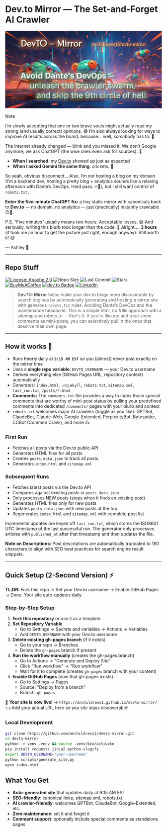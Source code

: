 # Dev\.to Mirror — The Set-and-Forget AI Crawler

![anchildress1/devto-mirror social card: A colorful crawler](https://github.com/anchildress1/devto-mirror/blob/main/assets/devto-mirror.jpg)

> [!NOTE]
>
> I’m slowly accepting that one or two brave souls might actually read my strong (and usually correct) opinions. 😅 I’m also always looking for ways to improve AI results across the board, because... well, _somebody_ has to. 🧠
>
> The internet already changed — blink and you missed it. We don’t Google anymore; we ask ChatGPT (the wise ones even ask for sources). 🤖
>  - **When I searched**: my [Dev.to](https://dev.to/anchildress1) showed up just as expected
>  - **When I asked Gemini the same thing**: crickets. 🦗
>
> So yeah, obvious disconnect... Also, I’m _not_ hosting a blog on my domain (I’m a backend dev; hosting a pretty blog + analytics sounds like a relaxing afternoon with Dante’s DevOps. Hard pass. 🔥🫠), but I still want control of `robots.txt.`
>
> **Enter the five-minute ChatGPT fix:** a tiny static mirror with canonicals back to **Dev.to** — no domain, no analytics — just (practically) instantly crawlable 😉🐜.
>
> P.S. “Five minutes” usually means two hours. Acceptable losses. 😅 And seriously, writing this blurb took longer than the code. 🤨 Alright.... **3 hours** (it took me an hour to get the picture just right, enough anyway). Still worth it! 😅
>
> — Ashley 🦄

---

## Repo Stuff

[![License: Apache 2.0](https://img.shields.io/badge/License-Apache%202.0-EDC531.svg?logo=apache)](./LICENSE)
![Repo Size](https://img.shields.io/github/repo-size/anchildress1/devto-mirror)
![Last Commit](https://img.shields.io/github/last-commit/anchildress1/devto-mirror)
![Stars](https://img.shields.io/github/stars/anchildress1/devto-mirror)
<br />
 [![BuyMeACoffee](https://img.shields.io/badge/Buy%20Me%20a%20Coffee-ffdd00?logo=buy-me-a-coffee&logoColor=black)](https://www.buymeacoffee.com/anchildress1)
 [![dev.to Badge](https://img.shields.io/badge/dev.to-0A0A0A?logo=devdotto\&logoColor=fff)](https://dev.to/anchildress1)
 [![LinkedIn](https://img.shields.io/badge/linkedin-%230077B5.svg?logo=linkedin\&logoColor=white)](https://www.linkedin.com/in/anchildress1/)

> **DevTO-Mirror** helps make your dev.to blogs more discoverable by search engines by automatically generating and hosting a mirror site with generous `robots.txt` rules. Avoiding Dante’s DevOps and the maintenance headache. This is a simple html, no frills approach with a sitemap and robots.tx — _that's it_. If you're like me and treat some comments as mini-posts, you can selectively pull in the ones that deserve their own page.

---

## How it works 🚀

* Runs ~~hourly~~ daily at **`9:15 AM EST`** so you (almost) never post exactly on the mirror time
* Uses a **single repo variable**: `DEVTO_USERNAME` — your Dev.to username
* Derives everything else (GitHub Pages URL, repository context) automatically
* Generates: `index.html`, `.nojekyll`, `robots.txt`, `sitemap.xml`, `last_run.txt`, `/posts/*.html`
* **Comments:** The `comments.txt` file provides a way to index those special comments that are worthy of mini-post status by pulling your predefined comments into dedicated `/comments/` pages with your blurb and context
* `robots.txt` welcomes major AI crawlers (toggle as you like): GPTBot, ClaudeBot, Claude-Web, Google-Extended, PerplexityBot, Bytespider, CCBot (Common Crawl), and more 👍

### First Run

- Fetches all posts via the Dev.to public API
- Generates HTML files for all posts
- Creates `posts_data.json` to track all posts
- Generates `index.html` and `sitemap.xml`

### Subsequent Runs

- Fetches latest posts via the Dev.to API
- Compares against existing posts in `posts_data.json`
- Only processes NEW posts (stops when it finds an existing post)
- Generates HTML files only for new posts
- Updates `posts_data.json` with new posts at the top
- Regenerates `index.html` and `sitemap.xml` with complete post list

Incremental updates are keyed off `last_run.txt`, which stores the ISO8601 UTC timestamp of the last successful run. The generator only processes articles with `published_at` after that timestamp and then updates the file.

**Note on Descriptions:** Post descriptions are automatically truncated to 160 characters to align with SEO best practices for search engine result snippets.

---

## Quick Setup (2-Second Version) ⚡

**TL;DR:** Fork this repo → Set your Dev.to username → Enable GitHub Pages → Done. Your site auto-updates daily.

### Step-by-Step Setup

1. **Fork this repository** or use it as a template
2. **Set Repository Variable**
   - Go to Settings → Secrets and variables → Actions → Variables
   - Add `DEVTO_USERNAME` with your Dev.to username
3. **Delete existing gh-pages branch** (if it exists)
   - Go to your repo → Branches
   - Delete the `gh-pages` branch if present
4. **Run the workflow manually** (creates the gh-pages branch)
   - Go to Actions → "Generate and Deploy Site"
   - Click "Run workflow" → "Run workflow"
   - Wait for it to complete (creates `gh-pages` branch with your content)
5. **Enable GitHub Pages** (now that gh-pages exists)
   - Go to Settings → Pages
   - Source: "Deploy from a branch"
   - Branch: `gh-pages`

🎉 **Your site is now live!** → `https://anchildress1.github.io/devto-mirror/` 👈 Add your actual URL here so you site stays discoverable!

### Local Development

```bash
git clone https://github.com/anchildress1/devto-mirror.git
cd devto-mirror
python -m venv .venv && source .venv/bin/activate
pip install requests jinja2 python-slugify
export DEVTO_USERNAME="your-username"
python scripts/generate_site.py
open index.html
```

## What You Get

- **Auto-generated site** that updates daily at 9:15 AM EST
- **SEO-friendly**: canonical links, sitemap.xml, robots.txt
- **AI crawler-friendly**: welcomes GPTBot, ClaudeBot, Google-Extended, etc.
- **Zero maintenance**: set it and forget it
- **Comment support**: optionally include special comments as standalone pages
